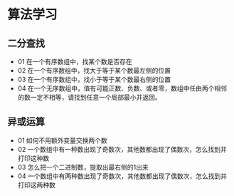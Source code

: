 # 算法学习

## 二分查找

* 01 在一个有序数组中，找某个数是否存在
* 02 在一个有序数组中，找大于等于某个数最左侧的位置
* 03 在一个有序数组中，找小于等于某个数最右侧的位置
* 04 在一个无序数组中，值有可能正数、负数、或者零，数组中任由两个相邻的数一定不相等，请找到任意一个局部最小并返回。

## 异或运算

* 01 如何不用额外变量交换两个数
* 02 一个数组中有一种数出现了奇数次，其他数都出现了偶数次，怎么找到并打印这种数
* 03 怎么把一个二进制数，提取出最右侧的1出来
* 04 一个数组中有两种数出现了奇数次，其他数都出现了偶数次，怎么找到并打印这两种数